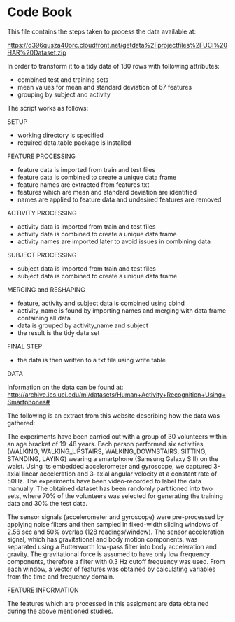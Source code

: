 Code Book
========================================================

This file contains the steps taken to process the data available at:

https://d396qusza40orc.cloudfront.net/getdata%2Fprojectfiles%2FUCI%20HAR%20Dataset.zip 

In order to transform it to a tidy data of 180 rows with following attributes:
- combined test and training sets
- mean values for mean and standard deviation of 67 features
- grouping by subject and activity

The script works as follows:

SETUP
- working directory is specified
- required data.table package is installed

FEATURE PROCESSING
- feature data is imported from train and test files
- feature data is combined to create a unique data frame
- feature names are extracted from features.txt
- features which are mean and standard deviation are identified
- names are applied to feature data and undesired features are removed

ACTIVITY PROCESSING
- activity data is imported from train and test files
- activity data is combined to create a unique data frame
- activity names are imported later to avoid issues in combining data

SUBJECT PROCESSING
- subject data is imported from train and test files
- subject data is combined to create a unique data frame

MERGING and RESHAPING
- feature, activity and subject data is combined using cbind
- activity_name is found by importing names and merging with data frame containing all data
- data is grouped by activity_name and subject
- the result is the tidy data set

FINAL STEP
- the data is then written to a txt file using write table


DATA 

Information on the data can be found at:
http://archive.ics.uci.edu/ml/datasets/Human+Activity+Recognition+Using+Smartphones#

The following is an extract from this website describing how the data was gathered:

The experiments have been carried out with a group of 30 volunteers within an age bracket of 19-48 years. Each person performed six activities (WALKING, WALKING_UPSTAIRS, WALKING_DOWNSTAIRS, SITTING, STANDING, LAYING) wearing a smartphone (Samsung Galaxy S II) on the waist. Using its embedded accelerometer and gyroscope, we captured 3-axial linear acceleration and 3-axial angular velocity at a constant rate of 50Hz. The experiments have been video-recorded to label the data manually. The obtained dataset has been randomly partitioned into two sets, where 70% of the volunteers was selected for generating the training data and 30% the test data.

The sensor signals (accelerometer and gyroscope) were pre-processed by applying noise filters and then sampled in fixed-width sliding windows of 2.56 sec and 50% overlap (128 readings/window). The sensor acceleration signal, which has gravitational and body motion components, was separated using a Butterworth low-pass filter into body acceleration and gravity. The gravitational force is assumed to have only low frequency components, therefore a filter with 0.3 Hz cutoff frequency was used. From each window, a vector of features was obtained by calculating variables from the time and frequency domain.


FEATURE INFORMATION

The features which are processed in this assigment are data obtained during the above mentioned studies.





